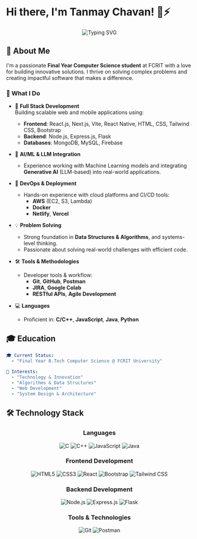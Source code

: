 # Hi there, I'm Tanmay Chavan! 👋⚡

<div align="center">
  <img src="https://readme-typing-svg.herokuapp.com?font=Fira+Code&weight=600&size=28&pause=1000&color=00D9FF&center=true&vCenter=true&width=600&lines=Full+Stack+Developer;Computer+Science+Student;Problem+Solver;" alt="Typing SVG" />
</div>

## 🚀 About Me

I'm a passionate **Final Year Computer Science student** at FCRIT with a love for building innovative solutions. I thrive on solving complex problems and creating impactful software that makes a difference.

### 🎯 What I Do

- 🔧 **Full Stack Development**  
  Building scalable web and mobile applications using:
  - **Frontend**: React.js, Next.js, Vite, React Native, HTML, CSS, Tailwind CSS, Bootstrap  
  - **Backend**: Node.js, Express.js, Flask  
  - **Databases**: MongoDB, MySQL, Firebase

- 🤖 **AI/ML & LLM Integration**  
  - Experience working with Machine Learning models and integrating **Generative AI** (LLM-based) into real-world applications.

- 🚀 **DevOps & Deployment**  
  - Hands-on experience with cloud platforms and CI/CD tools:
    - **AWS** (EC2, S3, Lambda)
    - **Docker**
    - **Netlify**, **Vercel**

- 💡 **Problem Solving**  
  - Strong foundation in **Data Structures & Algorithms**, and systems-level thinking.  
  - Passionate about solving real-world challenges with efficient code.

- 🛠️ **Tools & Methodologies**  
  - Developer tools & workflow:
    - **Git**, **GitHub**, **Postman**
    - **JIRA**, **Google Colab**
    - **RESTful APIs**, **Agile Development**

- 💻 **Languages**  
  - Proficient in: **C/C++**, **JavaScript**, **Java**, **Python**


## 🎓 Education

```yaml
🎓 Current Status:
  - "Final Year B.Tech Computer Science @ FCRIT University"
  
💬 Interests:
  - "Technology & Innovation"
  - "Algorithms & Data Structures"
  - "Web Development"
  - "System Design & Architecture"
```

## 🛠️ Technology Stack

<div align="center">

### Languages
![C](https://img.shields.io/badge/C-00599C?style=for-the-badge&logo=c&logoColor=white)
![C++](https://img.shields.io/badge/C++-00599C?style=for-the-badge&logo=cplusplus&logoColor=white)
![JavaScript](https://img.shields.io/badge/JavaScript-F7DF1E?style=for-the-badge&logo=javascript&logoColor=black)
![Java](https://img.shields.io/badge/Java-ED8B00?style=for-the-badge&logo=java&logoColor=white)

### Frontend Development
![HTML5](https://img.shields.io/badge/HTML5-E34F26?style=for-the-badge&logo=html5&logoColor=white)
![CSS3](https://img.shields.io/badge/CSS3-1572B6?style=for-the-badge&logo=css3&logoColor=white)
![React](https://img.shields.io/badge/React-20232A?style=for-the-badge&logo=react&logoColor=61DAFB)
![Bootstrap](https://img.shields.io/badge/Bootstrap-563D7C?style=for-the-badge&logo=bootstrap&logoColor=white)
![Tailwind CSS](https://img.shields.io/badge/Tailwind_CSS-38B2AC?style=for-the-badge&logo=tailwind-css&logoColor=white)

### Backend Development
![Node.js](https://img.shields.io/badge/Node.js-43853D?style=for-the-badge&logo=node.js&logoColor=white)
![Express.js](https://img.shields.io/badge/Express.js-404D59?style=for-the-badge&logo=express&logoColor=white)
![Flask](https://img.shields.io/badge/Flask-000000?style=for-the-badge&logo=flask&logoColor=white)

### Tools & Technologies

![Git](https://img.shields.io/badge/Git-F05032?style=for-the-badge&logo=git&logoColor=white)
![Postman](https://img.shields.io/badge/Postman-FF6C37?style=for-the-badge&logo=postman&logoColor=white)

</div>




